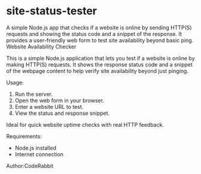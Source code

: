 # site-status-tester
A simple Node.js app that checks if a website is online by sending HTTP(S) requests and showing the status code and a snippet of the response. It provides a user-friendly web form to test site availability beyond basic ping.
Website Availability Checker

This is a simple Node.js application that lets you test if a website is online by making HTTP(S) requests. It shows the response status code and a snippet of the webpage content to help verify site availability beyond just pinging.

Usage:
1. Run the server.
2. Open the web form in your browser.
3. Enter a website URL to test.
4. View the status and response snippet.

Ideal for quick website uptime checks with real HTTP feedback.

Requirements:
- Node.js installed
- Internet connection

Author:CodeRabbit

